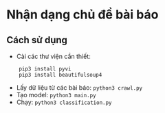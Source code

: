 # Nhận dạng chủ đề bài báo

## Cách sử dụng
- Cài các thư viện cần thiết:
```shell
    pip3 install pyvi
    pip3 install beautifulsoup4
```
- Lấy dữ liệu từ các bài báo: `python3 crawl.py`
- Tạo model: `python3 main.py`
- Chạy: `python3 classification.py`

